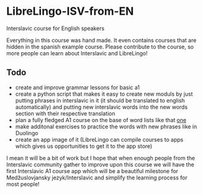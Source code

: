 # LibreLingo-ISV-from-EN

Interslavic course for English speakers

Everything in this course was hand made. It even contains courses that are hidden in the spanish example course. Please contribute to the course, so more people can learn about Interslavic and LibreLingo!

## Todo
- create and improve grammar lessons for basic a1
- create a python script that makes it easy to create new moduls by just putting phrases in interslavic in it (it should be translated to english automatically) and putting new interslavic words into the new words section with their respective translation
- plan a fully fledged A1 course on the base of word lists like that [one](https://github.com/ginschel/interslavic_crash_course)
- make additonal exercises to practice the words with new phrases like in Duolingo
- create an app image of it (LibreLingo can compile courses to apps which gives us opportunities to get it to the app store)

I mean it will be a bit of work but I hope that when enough people from the Interslavic community gather to improve upon this course we will have the first Interslavic A1 course app which will be a beautiful milestone for Medžuslovjansky jezyk/Interslavic and simplify the learning process for most people!
